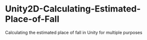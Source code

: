 # Unity2D-Calculating-Estimated-Place-of-Fall
Calculating the estimated place of fall in Unity for multiple purposes
